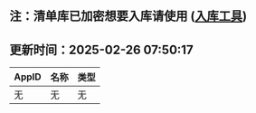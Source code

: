 ## 注：清单库已加密想要入库请使用 ([入库工具](https://github.com/BlankTMing/ManifestAutoUpdate/releases))

## 更新时间：2025-02-26 07:50:17
| AppID | 名称 | 类型  |
| :-------------------- | :----------------------------- | :----------- |
| 无 | 无 | 无 |
